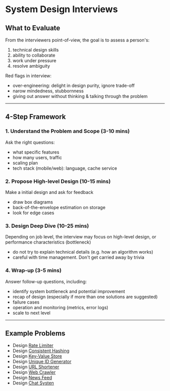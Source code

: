 # System Design Interviews

## What to Evaluate

From the interviewers point-of-view, the goal is to assess a person's:

1. technical design skills
2. ability to collaborate
3. work under pressure
4. resolve ambiguity

Red flags in interview:

- over-engineering: delight in design purity, ignore trade-off
- narow mindedness, stubbornness
- giving out answer without thinking & talking through the problem

---

## 4-Step Framework

### 1. Understand the Problem and Scope (3-10 mins)

Ask the right questions:

- what specific features
- how many users, traffic
- scaling plan
- tech stack (mobile/web): language, cache service

### 2. Propose High-level Design (10-15 mins)

Make a initial design and ask for feedback

- draw box diagrams
- back-of-the-envelope estimation on storage
- look for edge cases

### 3. Design Deep Dive (10-25 mins)

Depending on job level, the interview may focus on high-level design, or performance characteristics (bottleneck)

- do not try to explain technical details (e.g. how an algorithm works)
- careful with time management. Don't get carried away by trivia

### 4. Wrap-up (3-5 mins)

Answer follow-up questions, including:

- identify system bottleneck and potential improvement
- recap of design (especially if more than one solutions are suggested)
- failure cases
- operation and monitoring (metrics, error logs)
- scale to next level

---

## Example Problems

- Design [Rate Limiter](./examples/design_rate_limiter.md)
- Design [Consistent Hashing](./examples/design_consistent_hashing.md)
- Design [Key-Value Store](./examples/design_key_value_store.md)
- Design [Unique ID Generator](./examples/design_unique_id_generator.md)
- Design [URL Shortener](./examples/design_url_shortener.md)
- Design [Web Crawler](./examples/design_web_crawler.md)
- Design [News Feed](./examples/design_news_feed.md)
- Design [Chat Systen](./examples/design_chat_system.md)
